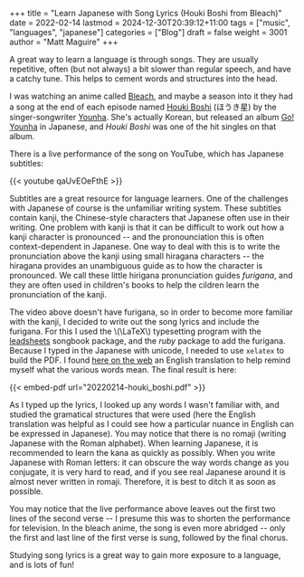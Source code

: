 +++
title = "Learn Japanese with Song Lyrics (Houki Boshi from Bleach)"
date = 2022-02-14
lastmod = 2024-12-30T20:39:12+11:00
tags = ["music", "languages", "japanese"]
categories = ["Blog"]
draft = false
weight = 3001
author = "Matt Maguire"
+++

A great way to learn a language is through songs. They are usually repetitive, often (but not always) a bit slower than regular speech, and have a catchy tune. This helps to cement words and structures into the head.

I was watching an anime called [Bleach](https://en.wikipedia.org/wiki/Bleach_(TV_series)), and maybe a season into it they had a song at the end of each episode named [Houki Boshi](https://www.youtube.com/watch?v=2xs_-nl6C3E) (ほうき星) by the singer-songwriter [Younha](https://en.wikipedia.org/wiki/Younha). She's actually Korean, but released an album [Go! Younha](https://en.wikipedia.org/wiki/Go!_Younha) in Japanese, and _Houki Boshi_ was one of the hit singles on that album.

There is a live performance of the song on YouTube, which has Japanese subtitles:

{{< youtube qaUvEOeFthE >}}

Subtitles are a great resource for language learners. One of the challenges with Japanese of course is the unfamiliar writing system. These subtitles contain kanji, the Chinese-style characters that Japanese often use in their writing. One problem with kanji is that it can be difficult to work out how a kanji character is pronounced -- and the pronounciation this is often context-dependent in Japanese. One way to deal with this is to write the pronunciation above the kanji using small hiragana characters -- the hiragana provides an unambiguous guide as to how the character is pronounced. We call these little hirigana pronunciation guides _furigana_, and they are often used in children's books to help the cildren learn the pronunciation of the kanji.

The video above doesn't have furigana, so in order to become more familiar with the kanji, I decided to write out the song lyrics and include the furigana. For this I used the \\(\LaTeX\\) typesetting program with the [leadsheets](https://ctan.org/pkg/leadsheets) songbook package, and the _ruby_ package to add the furigana. Because I typed in the Japanese with unicode, I needed to use `xelatex` to build the PDF. I found [here on the web](https://www.animelyrics.com/anime/bleach/houkiboushi.jis.txt) an English translation to help remind myself what the various words mean. The final result is here:

{{< embed-pdf url="20220214-houki_boshi.pdf" >}}

As I typed up the lyrics, I looked up any words I wasn't familiar with, and studied the gramatical structures that were used (here the English translation was helpful as I could see how a particular nuance in English can be expressed in Japanese). You may notice that there is no romaji (writing Japanese with the Roman alphabet). When learning Japanese, it is recommended to learn the kana as quickly as possibly. When you write Japanese with Roman letters: it can obscure the way words change as you conjugate, it is very hard to read, and if you see real Japanese around it is almost never written in romaji. Therefore, it is best to ditch it as soon as possible.

You may notice that the live performance above leaves out the first two lines of the second verse -- I presume this was to shorten the performance for television. In the bleach anime, the song is even more abridged -- only the first and last line of the first verse is sung, followed by the final chorus.

Studying song lyrics is a great way to gain more exposure to a language, and is lots of fun!
